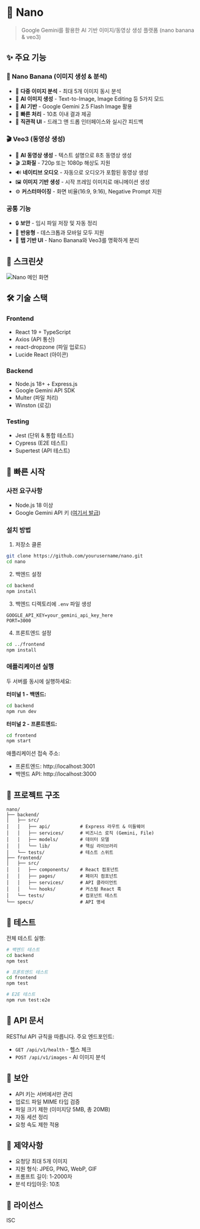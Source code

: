 # 🍌 Nano

> Google Gemini를 활용한 AI 기반 이미지/동영상 생성 플랫폼
(nano banana & veo3)

## ✨ 주요 기능

### 🍌 Nano Banana (이미지 생성 & 분석)
- 📸 **다중 이미지 분석** - 최대 5개 이미지 동시 분석
- 🎨 **AI 이미지 생성** - Text-to-Image, Image Editing 등 5가지 모드
- 🤖 **AI 기반** - Google Gemini 2.5 Flash Image 활용
- 🚀 **빠른 처리** - 10초 이내 결과 제공
- 🎨 **직관적 UI** - 드래그 앤 드롭 인터페이스와 실시간 피드백

### 🎬 Veo3 (동영상 생성)
- 🎥 **AI 동영상 생성** - 텍스트 설명으로 8초 동영상 생성
- 🎬 **고화질** - 720p 또는 1080p 해상도 지원
- 🔊 **네이티브 오디오** - 자동으로 오디오가 포함된 동영상 생성
- 🖼️ **이미지 기반 생성** - 시작 프레임 이미지로 애니메이션 생성
- ⚙️ **커스터마이징** - 화면 비율(16:9, 9:16), Negative Prompt 지원

### 공통 기능
- 🔒 **보안** - 임시 파일 저장 및 자동 정리
- 📱 **반응형** - 데스크톱과 모바일 모두 지원
- 🎯 **탭 기반 UI** - Nano Banana와 Veo3를 명확하게 분리

## 📸 스크린샷

![Nano 메인 화면](docs/images/nano-main-screen.png)

## 🛠️ 기술 스택

### Frontend
- React 19 + TypeScript
- Axios (API 통신)
- react-dropzone (파일 업로드)
- Lucide React (아이콘)

### Backend
- Node.js 18+ + Express.js
- Google Gemini API SDK
- Multer (파일 처리)
- Winston (로깅)

### Testing
- Jest (단위 & 통합 테스트)
- Cypress (E2E 테스트)
- Supertest (API 테스트)

## 🚀 빠른 시작

### 사전 요구사항
- Node.js 18 이상
- Google Gemini API 키 ([여기서 발급](https://ai.google.dev/))

### 설치 방법

1. 저장소 클론
```bash
git clone https://github.com/yourusername/nano.git
cd nano
```

2. 백엔드 설정
```bash
cd backend
npm install
```

3. 백엔드 디렉토리에 `.env` 파일 생성
```env
GOOGLE_API_KEY=your_gemini_api_key_here
PORT=3000
```

4. 프론트엔드 설정
```bash
cd ../frontend
npm install
```

### 애플리케이션 실행

두 서버를 동시에 실행하세요:

**터미널 1 - 백엔드:**
```bash
cd backend
npm run dev
```

**터미널 2 - 프론트엔드:**
```bash
cd frontend
npm start
```

애플리케이션 접속 주소:
- 프론트엔드: http://localhost:3001
- 백엔드 API: http://localhost:3000

## 📁 프로젝트 구조

```
nano/
├── backend/
│   ├── src/
│   │   ├── api/           # Express 라우트 & 미들웨어
│   │   ├── services/      # 비즈니스 로직 (Gemini, File)
│   │   ├── models/        # 데이터 모델
│   │   └── lib/           # 핵심 라이브러리
│   └── tests/             # 테스트 스위트
├── frontend/
│   ├── src/
│   │   ├── components/    # React 컴포넌트
│   │   ├── pages/         # 페이지 컴포넌트
│   │   ├── services/      # API 클라이언트
│   │   └── hooks/         # 커스텀 React 훅
│   └── tests/             # 컴포넌트 테스트
└── specs/                 # API 명세
```

## 🧪 테스트

전체 테스트 실행:
```bash
# 백엔드 테스트
cd backend
npm test

# 프론트엔드 테스트
cd frontend
npm test

# E2E 테스트
npm run test:e2e
```

## 📝 API 문서

RESTful API 규칙을 따릅니다. 주요 엔드포인트:

- `GET /api/v1/health` - 헬스 체크
- `POST /api/v1/images` - AI 이미지 분석


## 🔐 보안

- API 키는 서버에서만 관리
- 업로드 파일 MIME 타입 검증
- 파일 크기 제한 (이미지당 5MB, 총 20MB)
- 자동 세션 정리
- 요청 속도 제한 적용

## 🎯 제약사항

- 요청당 최대 5개 이미지
- 지원 형식: JPEG, PNG, WebP, GIF
- 프롬프트 길이: 1-2000자
- 분석 타임아웃: 10초

## 📄 라이선스

ISC


